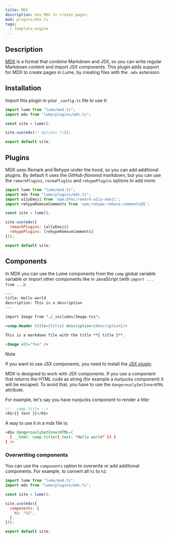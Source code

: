```yaml
---
title: MDX
description: Use MDX to create pages.
mod: plugins/mdx.ts
tags:
  - template_engine
---
```


## Description

[MDX](https://mdxjs.com) is a format that combine Markdown and JSX, so you can
write regular Markdown content and import JSX components. This plugin adds
support for MDX to create pages in Lume, by creating files with the `.mdx`
extension.

## Installation

Import this plugin in your `_config.ts` file to use it:

```js
import lume from "lume/mod.ts";
import mdx from "lume/plugins/mdx.ts";

const site = lume();

site.use(mdx(/* Options */));

export default site;
```

## Plugins

MDX uses Remark and Rehype under the hood, so you can add additional plugins. By
default it uses the _GitHub-flavored markdown_, but you can use the
`remarkPlugins`, `recmaPlugins` and `rehypePlugins` options to add more:

```js
import lume from "lume/mod.ts";
import mdx from "lume/plugins/mdx.ts";
import a11yEmoji from 'npm:@fec/remark-a11y-emoji';
import rehypeRemoveComments from 'npm:rehype-remove-comments@5';

const site = lume();

site.use(mdx({
  remarkPlugins: [allyEmoji]
  rehypePlugins: [rehypeRemoveComments]
}));

export default site;
```

## Components

In MDX you can use the Lume components from the `comp` global variable variable
or import other components like in JavaScript (with `import ... from ...`):

```html
---
title: Hello world
description: This is a description
---

import Image from "./_includes/Image.tsx";

<comp.Header title={title} description={description}/>

This is a markdown file with the title **{ title }**.

<Image alt="foo" />
```

> [!note]
>
> If you want to use JSX components, you need to install the
> [JSX plugin](./jsx.md).

MDX is designed to work with JSX components. If you use a component that returns
the HTML code as string (for example a nunjucks component) it will be escaped.
To avoid that, you have to use the `dangerouslySetInnerHTML` attribute.

For example, let's say you have nunjucks component to render a title:

```html
<!-- comp.title -->
<h1>{{ text }}</h1>
```

A way to use it in a mdx file is:

```md
<div dangerouslySetInnerHTML={
  { __html: comp.title({ text: "Hello world" }) }
} />
```

### Overwriting components

You can use the `components` option to overwrite or add additional components.
For example, to convert all `h1` to `h2`:

```js
import lume from "lume/mod.ts";
import mdx from "lume/plugins/mdx.ts";

const site = lume();

site.use(mdx({
  components: {
    h1: "h2",
  },
}));

export default site;
```
